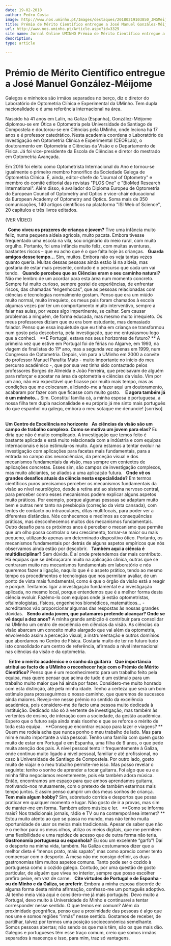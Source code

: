 ```yaml
---
date: 19-02-2018
author: Pedro Costa
image: http://www.nos.uminho.pt/Images/destaques/20180219103850_JMGMeijome1a.jpg
title: Prémio de Mérito Científico entregue a José Manuel González-Méijome
url: http://www.nos.uminho.pt/Article.aspx?id=3329
site name: Jornal Online UMINHO Prémio de Mérito Científico entregue a José Manuel González-Méijome
description: 
type: article

---
```

# Prémio de Mérito Científico entregue a José Manuel González-Méijome


  

Galegos e minhotos são irmãos separados no berço, diz o diretor do Laboratório de Optometria Clínica e Experimental da UMinho. Tem dupla nacionalidade e é uma referência internacional na área.

Nascido há 41 anos em Lalín, na Galiza (Espanha), González-Méijome diplomou-se em Ótica e Optometria pela Universidade de Santiago de Compostela e doutorou-se em Ciências pela UMinho, onde leciona há 17 anos e é professor catedrático. Nesta academia coordena o Laboratório de Investigação em Optometria Clínica e Experimental (CEORLab), o doutoramento em Optometria e Ciências da Visão e o Departamento de Física. Já foi vice-presidente da Escola de Ciências e diretor do mestrado em Optometria Avançada.

Em 2016 foi eleito como Optometrista Internacional do Ano e tornou-se igualmente o primeiro membro honorífico da Sociedade Galega de Optometria Clínica. É, ainda, editor-chefe do "Journal of Optometry" e membro do comité editorial das revistas "PLOS One" e "BioMed Research International". Além disso, é avaliador do Diploma Europeu de Optometria do European Council of Optometry and Optics e vice-chair educacional da European Academy of Optometry and Optics. Soma mais de 350 comunicações, 140 artigos científicos na plataforma "ISI Web of Science", 20 capítulos e três livros editados.

(VER VÍDEO)

 
**Como viveu os prazeres de criança e jovem?** 
Tive uma infância muito feliz, numa pequena aldeia agrícola, muito pacata. Embora tivesse frequentado uma escola na vila, sou originário do meio rural, com muito orgulho. Portanto, foi uma infância muito feliz, com muitas aventuras, bastantes riscos – que eu acho que é o que falta hoje às crianças.
 
**Guarda amigos desse tempo...** 
Sim, muitos. Embora não os veja tantas vezes quanto queria. Muitas dessas pessoas ainda estão lá na aldeia, mas gostaria de estar mais presente, contudo é o percurso que cada um vai tendo.
 
**Quando percebeu que as Ciências eram o seu caminho natural?** 
Não me lembro de um acordar para esta área num momento concreto. Sempre fui muito curioso, sempre gostei de experiências, de enfrentar riscos, das chamadas “engenhocas”, que as pessoas relacionadas com ciências e tecnologias normalmente gostam. Penso que era um miúdo muito normal, muito irrequieto, os meus pais foram chamados à escola algumas vezes por ter um comportamento muito interventivo, sempre a falar nas aulas, por vezes algo impertinente, se calhar. Sem causar problemas a ninguém, de forma educada, mas mesmo muito irrequieto. Os meus professores diziam que eu era bom estudante, mas demasiado falador. Penso que essa inquietude que eu tinha em criança se transformou num gosto pela descoberta, pela investigação, que me entusiasmou logo que a conheci.
 
**E Portugal, estava nos seus horizontes de futuro? ** 
A primeira vez que estive em Portugal foi de férias no Algarve, em 1993, na viagem de finalistas do 11º ano, mas a segunda vez apenas em 1999, num Congresso de Optometria. Depois, vim para a UMinho em 2000 a convite do professor Manuel Parafita Mato - muito importante no início do meu percurso académico -, que por sua vez tinha sido contactado pelos professores Borges de Almeida e João Ferreira, que precisavam de alguém para reforçar e apostar na área da optometria e ciências da visão. Vim por um ano, não era expectável que ficasse por muito mais tempo, mas as condições que me colocaram, aliciando-me a fazer aqui um doutoramento, acabaram por fazer com que ficasse com muito gosto. 
 
**E agora também já é um minhoto...** 
Sim. Constituí família cá, a minha esposa é portuguesa, a nossa filha tem dupla nacionalidade e eu próprio já me sinto mais português do que espanhol ou galego, embora o meu sotaque me denuncie! [sorriso]
 
 

**Um Centro de Excelência no horizonte** 
 
**As ciências da visão são um campo de trabalho complexo. Como se motiva um jovem para elas?** 
Eu diria que não é muito complicado. A investigação que temos feito é bastante aplicada e está muito relacionada com a indústria e com equipas internacionais e isso estimula-os muito. Agora estamos a tentar evoluir na investigação com aplicações para facetas mais fundamentais, para a entrada no campo das neurociências, da perceção visual e dos mecanismos fundamentais da visão, mas sempre em contextos de aplicações concretas. Esses sim, são campos de investigação complexos, mas muito aliciantes, se aliados a uma aplicação futura.
 
**Onde vê os grandes desafios atuais da ciência nesta especialidade?** 
Em termos científicos puros precisamos perceber os mecanismos fundamentais da visão ao nível neurológico, desde a retina até ao sistema nervoso central, para perceber como esses mecanismos podem explicar alguns aspetos muito práticos. Por exemplo, porque algumas pessoas se adaptam muito bem e outras nem tanto na presbiopia (correção da vista cansada), com lentes de contacto ou intraoculares, ditas multifocais, para poder ver a diferentes distâncias. Nós conhecemos e medimos as consequências práticas, mas desconhecemos muitos dos mecanismos fundamentais. Outro desafio para os próximos anos é perceber o mecanismo que permite que um olho possa controlar o seu crescimento, tornar-se maior ou mais pequeno, utilizando apenas um determinado dispositivo ótico. Portanto, os mecanismos fundamentais por detrás de alguns aspetos empíricos que nós observamos ainda estão por descobrir.
 
**Também aqui a ciência é multidisciplinar?** 
Sem dúvida. É aí onde pretendemos dar mais contributo. Há equipas que se debruçaram muito na aplicação clínica, outras que se centraram muito nos mecanismos fundamentais em laboratório e nós queremos fazer a ligação, naquilo que é o aspeto prático, tendo ao mesmo tempo os procedimentos e tecnologias que nos permitam avaliar, de um ponto de vista mais fundamental, como é que o órgão da visão está a reagir e porquê. Tentamos ligar a investigação fundamental e a investigação aplicada, no mesmo local, porque entendemos que é a melhor forma desta ciência evoluir. Fazêmo-lo com equipas onde já estão optometristas, oftalmologistas, físicos, engenheiros biomédicos, matemáticos... - acreditamos vão proporcionar algumas das respostas às nossas grandes dúvidas.
 
**Sendo ainda jovem, que patamares pretende alcançar? Onde se vê daqui a dez anos?** 
A minha grande ambição é contribuir para consolidar na UMinho um centro de excelência em ciências da visão. As ciências da visão abarcam um conceito muito alargado que vai além da optometria, envolvendo assim a perceção visual, a instrumentação e outros domínios que abordamos no Centro de Física. Gostaria muito de ter no futuro tudo isto consolidado num centro de referência, afirmado a nível internacional nas ciências da visão e da optometria.
 

  
**Entre o mérito académico e o sonho da guitarra** 
 
**Que importância atribui ao facto de a UMinho o reconhecer hoje com o Prémio de Mérito Científico?** 
Penso que é um reconhecimento para um trabalho feito pela equipa, mas quero pensar que acima de tudo é um estímulo para um trabalho muito maior que há ainda por fazer. Considero-me muito honrado com esta distinção, até pela minha idade. Tenho a certeza que será um bom estímulo para prosseguirmos o nosso caminho, que queremos de sucessos ainda maiores. Revejo-me nesse prémio no sentido da excelência académica, pois considero-me de facto uma pessoa muito dedicada à instituição. Dedicado não só à vertente de investigação, mas também às vertentes de ensino, de interação com a sociedade, da gestão académica. Espero que o futuro seja ainda mais risonho e que se reforce o mérito de toda esta equipa.
 
**Consegue encontrar espaço para lazer e viagens? ** 
Quem me rodeia acha que nunca ponho o meu trabalho de lado. Mas para mim é muito importante a vida pessoal. Tenho uma família com quem gosto muito de estar em Portugal e em Espanha, uma filha de 9 anos, o que pede muita atenção dos pais. A nível pessoal tento ir frequentemente à Galiza, onde continuo muito ligado a nível pessoal, familiar e até profissional, no caso à Universidade de Santiago de Compostela. Por outro lado, gosto muito de viajar e o meu trabalho permite-me isso. Mas posso revelar o seguinte: tenho o sonho de aprender a tocar guitarra. Foi algo que eu e a minha filha negociamos recentemente, pois ela também adora música. Então, encontramos um espaço para que ambos aprendamos guitarra, motivando-nos mutuamente, com o pretexto de também estarmos mais tempo juntos. E assim penso cumprir um dos meus sonhos de criança.
 
**Tem mais algum hobby?** 
Sim, sobretudo corrida e desportos que possa praticar em qualquer momento e lugar. Não gosto de ir a provas, mas sim de manter-me em forma. Também adoro música e ler.
 
**Como se informa mais? Nos tradicionais jornais, rádio e TV ou na contemporânea internet? ** 
Estou muito atento ao que se passa no mundo, mas não tenho muita oportunidade de usar os meios mais tradicionais. Apesar de saber que não é o melhor para os meus olhos, utilizo os meios digitais, que me permitem uma flexibilidade e uma rapidez de acesso que de outra forma não teria.
 
**Gastronomia portuguesa ou espanhola?** 
Eu sou um excelente “garfo”! Daí o desporto na minha vida, também. Na Galiza costumamos dizer que a melhor dieta é “menos prato, mais sapato”, mas como aprecio comer tento compensar com o desporto. À mesa não me consigo definir, as duas gastronomias têm muitos aspetos comuns. Tanto pode ser o cozido à portuguesa como o cozido galego. Contudo, por uma questão de gosto particular, de alguém que viveu no interior, sempre que posso escolher prefiro peixe, em vez de carne.
 
**Cite virtudes de Portugal e de Espanha - ou do Minho e da Galiza, se preferir.** 
Embora a minha esposa discorde de alguma forma desta minha afirmação, confesso-me um português adoptivo. Já tenho meia vida aqui e considero-me já mais português. Devo muito a Portugal, devo muito à Universidade do Minho e continuarei a tentar corresponder nesse sentido. O que temos em comum? Além da proximidade geográfica, penso que a proximidade das pessoas é algo que nos une e somos regiões “irmãs” nesse sentido. Gostamos de receber, de partilhar, talvez por termos uma posição socioeconómica semelhante. Somos pessoas abertas; não sendo os que mais têm, são os que mais dão. Galegos e portugueses têm esse traço comum, creio que somos irmãos separados à nascença e isso, para mim, traz só vantagens.

